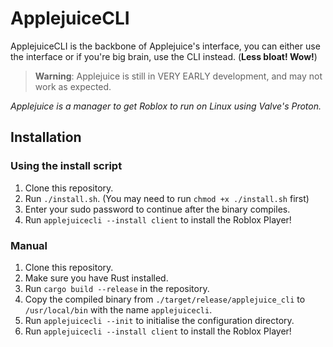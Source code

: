 # ApplejuiceCLI
ApplejuiceCLI is the backbone of Applejuice's interface, you can either use the interface or if you're big brain, use the CLI instead. (**Less bloat! Wow!**)

> **Warning**: 
> Applejuice is still in VERY EARLY development, and may not work as expected.

*Applejuice is a manager to get Roblox to run on Linux using Valve's Proton.*

## Installation

### Using the install script

1. Clone this repository.
2. Run `./install.sh`. (You may need to run `chmod +x ./install.sh` first)
3. Enter your sudo password to continue after the binary compiles.
4. Run `applejuicecli --install client` to install the Roblox Player!

### Manual

1. Clone this repository.
2. Make sure you have Rust installed.
3. Run `cargo build --release` in the repository.
4. Copy the compiled binary from `./target/release/applejuice_cli` to `/usr/local/bin` with the name `applejuicecli`.
5. Run `applejuicecli --init` to initialise the configuration directory.
6. Run `applejuicecli --install client` to install the Roblox Player!

